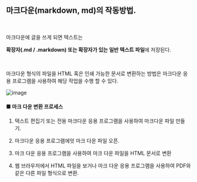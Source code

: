 ## 마크다운(markdown, md)의 작동방법.

<br>

마크다운에 글을 쓰게 되면 텍스트는 

<b>확장자(.md / .markdown) 또는 확장자가 있는 일반 텍스트 파일</b>에 저장된다.

<br>

마크다운 형식의 파일을 HTML 혹은 인쇄 가능한 문서로 변환하는 방법은 마크다운 응용 프로그램을 사용하여 해당 작업을 수행 할 수 있다.


![image](https://mdg.imgix.net/assets/images/markdown-flowchart.png?auto=format&fit=clip&q=40&w=1080)

#### ■ 마크 다운 변환 프로세스


1. 텍스트 편집기 또는 전용 마크다운 응용 프로그램을 사용하여 마크다운 파일 만들기. 

2. 마크다운 응용 프로그램에엇 마크 다운 파일 오픈.

3. 마크 다운 응용 프로그램을 사용하여 마크 다운 파일을 HTML 문서로 변환

4. 웹 브라우저에서 HTML 파일을 보거나 마크 다운 응용 프로그램을 사용하여 PDF와 같은 다른 파일 형식으로 변환.